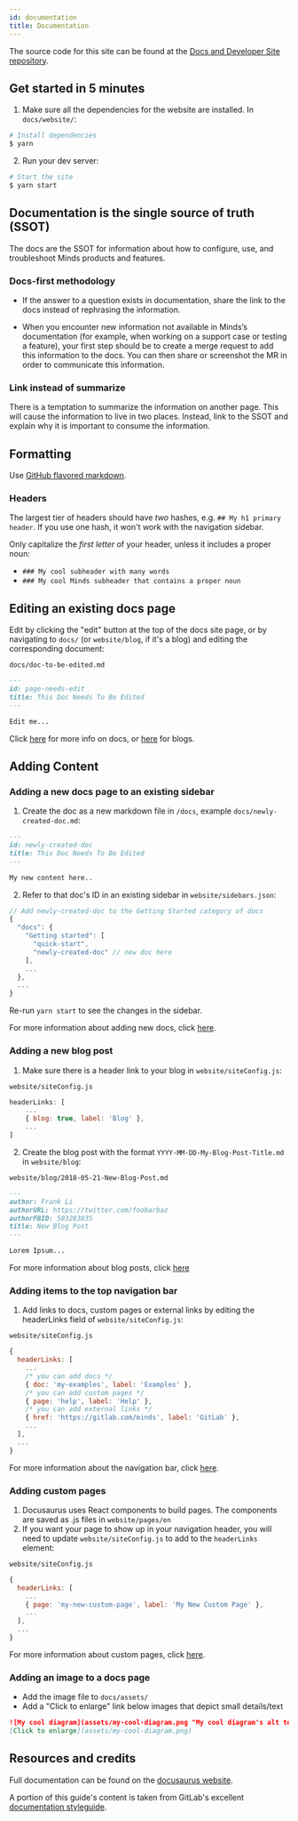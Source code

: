 ```yaml
---
id: documentation
title: Documentation
---
```


The source code for this site can be found at the [Docs and Developer Site repository](https://gitlab.com/minds/docs).

## Get started in 5 minutes

1. Make sure all the dependencies for the website are installed. In `docs/website/`:

```sh
# Install dependencies
$ yarn
```

2. Run your dev server:

```sh
# Start the site
$ yarn start
```

## Documentation is the single source of truth (SSOT)

The docs are the SSOT for information about how to configure, use, and troubleshoot Minds products and features.

### Docs-first methodology

- If the answer to a question exists in documentation, share the link to the docs instead of rephrasing the information.

- When you encounter new information not available in Minds’s documentation (for example, when working on a support case or testing a feature), your first step should be to create a merge request to add this information to the docs. You can then share or screenshot the MR in order to communicate this information.

### Link instead of summarize

There is a temptation to summarize the information on another page. This will cause the information to live in two places. Instead, link to the SSOT and explain why it is important to consume the information.

## Formatting

Use [GitHub flavored markdown](https://help.github.com/en/articles/basic-writing-and-formatting-syntax).

### Headers

The largest tier of headers should have _two_ hashes, e.g. `## My h1 primary header`. If you use one hash, it won't work with the navigation sidebar.

Only capitalize the _first letter_ of your header, unless it includes a proper noun:

- `### My cool subheader with many words`
- `### My cool Minds subheader that contains a proper noun`

## Editing an existing docs page

Edit by clicking the "edit" button at the top of the docs site page, or by navigating to `docs/` (or `website/blog`, if it's a blog) and editing the corresponding document:

`docs/doc-to-be-edited.md`

```markdown
---
id: page-needs-edit
title: This Doc Needs To Be Edited
---

Edit me...
```

Click [here](https://docusaurus.io/docs/en/navigation) for more info on docs, or [here](https://docusaurus.io/docs/en/adding-blog) for blogs.

## Adding Content

### Adding a new docs page to an existing sidebar

1. Create the doc as a new markdown file in `/docs`, example `docs/newly-created-doc.md`:

```md
---
id: newly-created-doc
title: This Doc Needs To Be Edited
---

My new content here..
```

2. Refer to that doc's ID in an existing sidebar in `website/sidebars.json`:

```javascript
// Add newly-created-doc to the Getting Started category of docs
{
  "docs": {
    "Getting started": [
      "quick-start",
      "newly-created-doc" // new doc here
    ],
    ...
  },
  ...
}
```

Re-run `yarn start` to see the changes in the sidebar.

For more information about adding new docs, click [here](https://docusaurus.io/docs/en/navigation).

### Adding a new blog post

1. Make sure there is a header link to your blog in `website/siteConfig.js`:

`website/siteConfig.js`

```javascript
headerLinks: [
    ...
    { blog: true, label: 'Blog' },
    ...
]
```

2. Create the blog post with the format `YYYY-MM-DD-My-Blog-Post-Title.md` in `website/blog`:

`website/blog/2018-05-21-New-Blog-Post.md`

```markdown
---
author: Frank Li
authorURL: https://twitter.com/foobarbaz
authorFBID: 503283835
title: New Blog Post
---

Lorem Ipsum...
```

For more information about blog posts, click [here](https://docusaurus.io/docs/en/adding-blog)

### Adding items to the top navigation bar

1. Add links to docs, custom pages or external links by editing the headerLinks field of `website/siteConfig.js`:

`website/siteConfig.js`

```javascript
{
  headerLinks: [
    ...
    /* you can add docs */
    { doc: 'my-examples', label: 'Examples' },
    /* you can add custom pages */
    { page: 'help', label: 'Help' },
    /* you can add external links */
    { href: 'https://gitlab.com/minds', label: 'GitLab' },
    ...
  ],
  ...
}
```

For more information about the navigation bar, click [here](https://docusaurus.io/docs/en/navigation).

### Adding custom pages

1. Docusaurus uses React components to build pages. The components are saved as .js files in `website/pages/en`
1. If you want your page to show up in your navigation header, you will need to update `website/siteConfig.js` to add to the `headerLinks` element:

`website/siteConfig.js`

```javascript
{
  headerLinks: [
    ...
    { page: 'my-new-custom-page', label: 'My New Custom Page' },
    ...
  ],
  ...
}
```

For more information about custom pages, click [here](https://docusaurus.io/docs/en/custom-pages).

### Adding an image to a docs page

- Add the image file to `docs/assets/`
- Add a "Click to enlarge" link below images that depict small details/text

```md
![My cool diagram](assets/my-cool-diagram.png "My cool diagram's alt text")
[Click to enlarge](assets/my-cool-diagram.png)
```

## Resources and credits

Full documentation can be found on the [docusaurus website](https://docusaurus.io/).

A portion of this guide's content is taken from GitLab's excellent [documentation styleguide](https://git.causal.ch/help/development/documentation/styleguide.md).
